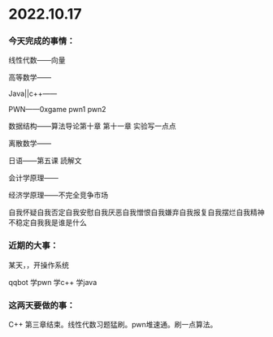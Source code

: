 # 2022.10.17

### 今天完成的事情：

线性代数——向量

高等数学——

Java||c++——

PWN——0xgame pwn1 pwn2

数据结构——算法导论第十章 第十一章 实验写一点点

离散数学——

日语——第五课 読解文

会计学原理——

经济学原理——不完全竞争市场

自我怀疑自我否定自我安慰自我厌恶自我憎恨自我嫌弃自我报复自我摆烂自我精神不稳定自我我是谁是什么

### 近期的大事：

某天，，开操作系统

qqbot 学pwn 学c++ 学java

### 这两天要做的事：

C++ 第三章结束。线性代数习题猛刷。pwn堆速通。刷一点算法。

